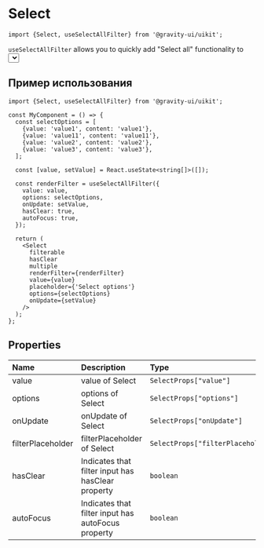 <!--GITHUB_BLOCK-->

# Select

<!--/GITHUB_BLOCK-->

```tsx
import {Select, useSelectAllFilter} from '@gravity-ui/uikit';
```

`useSelectAllFilter` allows you to quickly add "Select all" functionality to <Select> element.

## Пример использования

<!--GITHUB_BLOCK-->

```tsx
import {Select, useSelectAllFilter} from '@gravity-ui/uikit';

const MyComponent = () => {
  const selectOptions = [
    {value: 'value1', content: 'value1'},
    {value: 'value11', content: 'value11'},
    {value: 'value2', content: 'value2'},
    {value: 'value3', content: 'value3'},
  ];

  const [value, setValue] = React.useState<string[]>([]);

  const renderFilter = useSelectAllFilter({
    value: value,
    options: selectOptions,
    onUpdate: setValue,
    hasClear: true,
    autoFocus: true,
  });

  return (
    <Select
      filterable
      hasClear
      multiple
      renderFilter={renderFilter}
      value={value}
      placeholder={'Select options'}
      options={selectOptions}
      onUpdate={setValue}
    />
  );
};
```

<!--/GITHUB_BLOCK-->

## Properties

| Name              | Description                                        | Type                               | Default     |
| :---------------- | :------------------------------------------------- | :--------------------------------- | :---------- |
| value             | value of Select                                    | `SelectProps["value"]`             |             |
| options           | options of Select                                  | `SelectProps["options"]`           |
| onUpdate          | onUpdate of Select                                 | `SelectProps["onUpdate"]`          |
| filterPlaceholder | filterPlaceholder of Select                        | `SelectProps["filterPlaceholder"]` |             |
| hasClear          | Indicates that filter input has hasClear property  | `boolean`                          | `undefined` |
| autoFocus         | Indicates that filter input has autoFocus property | `boolean`                          | `undefined` |
